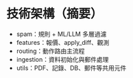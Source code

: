 # 技術架構（摘要）
- spam：規則 + ML/LLM 多層過濾
- features：報價、apply_diff、觀測
- routing：動作路由主流程
- ingestion：資料初始化與郵件處理
- utils：PDF、記錄、DB、郵件等共用元件
